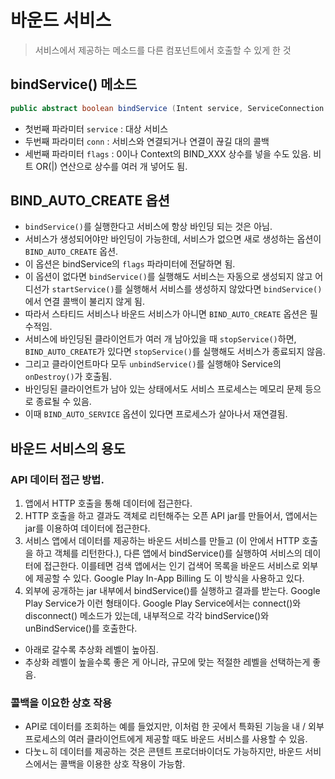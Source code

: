 # 바운드 서비스
> 서비스에서 제공하는 메소드를 다른 컴포넌트에서 호출할 수 있게 한 것
## bindService() 메소드
```java
public abstract boolean bindService (Intent service, ServiceConnection conn, int flags)
```

* 첫번째 파라미터 `service` : 대상 서비스
* 두번째 파라미터 `conn` : 서비스와 연결되거나 연결이 끊길 대의 콜백
* 세번째 파라미터 `flags` : 0이나 Context의 BIND_XXX 상수를 넣을 수도 있음. 비트 OR(|) 연산으로 상수를 여러 개 넣어도 됨.

## BIND_AUTO_CREATE 옵션
* `bindService()`를 실행한다고 서비스에 항상 바인딩 되는 것은 아님.
* 서비스가 생성되어야만 바인딩이 가능한데, 서비스가 없으면 새로 생성하는 옵션이  `BIND_AUTO_CREATE` 옵션.
* 이 옵션은 bindService의 `flags` 파라미터에 전달하면 됨.
* 이 옵션이 없다면 `bindService()`를 실행해도 서비스는 자동으로 생성되지 않고 어디선가 `startService()`를 실행해서 서비스를 생성하지 않았다면  `bindService()`에서 연결 콜백이 불리지 않게 됨.
* 따라서 스타티드 서비스나 바운드 서비스가 아니면 `BIND_AUTO_CREATE` 옵션은 필수적임.
* 서비스에 바인딩된 클라이언트가 여러 개 남아있을 때 `stopService()`하면, `BIND_AUTO_CREATE`가 있다면 `stopService()`를 실행해도 서비스가 종료되지 않음.
* 그리고 클라이언트마다 모두  `unbindService()`를 실행해야 Service의 `onDestroy()`가 호출됨.
* 바인딩된 클라이언트가 남아 있는 상태에서도 서비스 프로세스는 메모리 문제 등으로 종료될 수 있음.
* 이때 `BIND_AUTO_SERVICE` 옵션이 있다면 프로세스가 살아나서 재연결됨.

## 바운드 서비스의 용도

### API 데이터 접근 방법.

1. 앱에서 HTTP 호출을 통해 데이터에 접근한다.
2. HTTP 호출을 하고 결과도 객체로 리턴해주는 오픈 API jar를 만들어서, 앱에서는 jar를 이용하여 데이터에 접근한다.
3. 서비스 앱에서 데이터를 제공하는 바운드 서비스를 만들고 (이 안에서 HTTP 호출을 하고 객체를 리턴한다.), 다른 앱에서 bindService()를 실행하여 서비스의 데이터에 접근한다. 이를테면 검색 앱에서는 인기 겁색어 목록을 바운드 서비스로 외부에 제공할 수 있다. Google Play In-App Billing 도 이 방식을 사용하고 있다.
4. 외부에 공개하는 jar 내부에서 bindService()를 실행하고 결과를 받는다. Google Play Service가 이런 형태이다. Google Play Service에서는 connect()와 disconnect() 메소드가 있는데, 내부적으로 각각 bindService()와 unBindService()를 호출한다.

* 아래로 갈수록 추상화 레벨이 높아짐.
* 추상화 레벨이 높을수록 좋은 게 아니라, 규모에 맞는 적절한 레벨을 선택하는게 좋음.

### 콜백을 이요한 상호 작용
* API로 데이터를 조회하는 예를 들었지만, 이처럼 한 곳에서 특화된 기능을 내 / 외부 프로세스의 여러 클라이언트에게 제공할 때도 바운드 서비스를 사용할 수 있음.
* 다눗ㄴ히 데이터를 제공하는 것은 콘텐트 프로더바이더도 가능하지만, 바운드 서비스에서는 콜백을 이용한 상호 작용이 가능함.